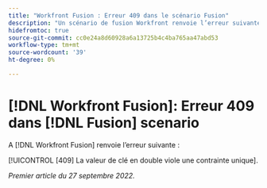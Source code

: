 ```yaml
---
title: "Workfront Fusion : Erreur 409 dans le scénario Fusion"
description: "Un scénario de fusion Workfront renvoie l’erreur suivante 409 La valeur de clé en double enfreint une contrainte unique."
hidefromtoc: true
source-git-commit: cc0e24a8d60928a6a13725b4c4ba765aa47abd53
workflow-type: tm+mt
source-wordcount: '39'
ht-degree: 0%

---
```



# [!DNL Workfront Fusion]: Erreur 409 dans [!DNL Fusion] scenario

A [!DNL Workfront Fusion] renvoie l’erreur suivante :

[!UICONTROL [409] La valeur de clé en double viole une contrainte unique].

_Premier article du 27 septembre 2022._

